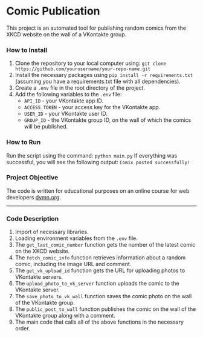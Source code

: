 # Comic Publication

This project is an automated tool for publishing random comics from the XKCD website on the wall of a VKontakte group.

### How to Install

1. Clone the repository to your local computer using: `git clone https://github.com/yourusername/your-repo-name.git`
2. Install the necessary packages using `pip install -r requirements.txt` (assuming you have a requirements.txt file with all dependencies).
3. Create a `.env` file in the root directory of the project.
4. Add the following variables to the `.env` file:
    - `API_ID` - your VKontakte app ID.
    - `ACCESS_TOKEN` - your access key for the VKontakte app.
    - `USER_ID` - your VKontakte user ID.
    - `GROUP_ID` - the VKontakte group ID, on the wall of which the comics will be published.

### How to Run

Run the script using the command: `python main.py`
If everything was successful, you will see the following output: `Comix posted successfully!`

### Project Objective

The code is written for educational purposes on an online course for web developers [dvmn.org](https://dvmn.org/).

---

### Code Description

1. Import of necessary libraries.
2. Loading environment variables from the `.env` file.
3. The `get_last_comic_number` function gets the number of the latest comic on the XKCD website.
4. The `fetch_comic_info` function retrieves information about a random comic, including the image URL and comment.
5. The `get_vk_upload_id` function gets the URL for uploading photos to VKontakte servers.
6. The `upload_photo_to_vk_server` function uploads the comic to the VKontakte server.
7. The `save_photo_to_vk_wall` function saves the comic photo on the wall of the VKontakte group.
8. The `public_post_to_wall` function publishes the comic on the wall of the VKontakte group along with a comment.
9. The main code that calls all of the above functions in the necessary order.
